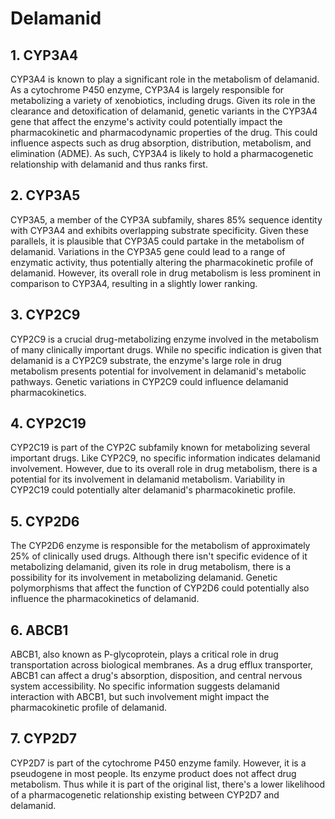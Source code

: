 # Delamanid
## 1. CYP3A4
CYP3A4 is known to play a significant role in the metabolism of delamanid. As a cytochrome P450 enzyme, CYP3A4 is largely responsible for metabolizing a variety of xenobiotics, including drugs. Given its role in the clearance and detoxification of delamanid, genetic variants in the CYP3A4 gene that affect the enzyme's activity could potentially impact the pharmacokinetic and pharmacodynamic properties of the drug. This could influence aspects such as drug absorption, distribution, metabolism, and elimination (ADME). As such, CYP3A4 is likely to hold a pharmacogenetic relationship with delamanid and thus ranks first.
## 2. CYP3A5
CYP3A5, a member of the CYP3A subfamily, shares 85% sequence identity with CYP3A4 and exhibits overlapping substrate specificity. Given these parallels, it is plausible that CYP3A5 could partake in the metabolism of delamanid. Variations in the CYP3A5 gene could lead to a range of enzymatic activity, thus potentially altering the pharmacokinetic profile of delamanid. However, its overall role in drug metabolism is less prominent in comparison to CYP3A4, resulting in a slightly lower ranking.
## 3. CYP2C9
CYP2C9 is a crucial drug-metabolizing enzyme involved in the metabolism of many clinically important drugs. While no specific indication is given that delamanid is a CYP2C9 substrate, the enzyme's large role in drug metabolism presents potential for involvement in delamanid's metabolic pathways. Genetic variations in CYP2C9 could influence delamanid pharmacokinetics.
## 4. CYP2C19
CYP2C19 is part of the CYP2C subfamily known for metabolizing several important drugs. Like CYP2C9, no specific information indicates delamanid involvement. However, due to its overall role in drug metabolism, there is a potential for its involvement in delamanid metabolism. Variability in CYP2C19 could potentially alter delamanid's pharmacokinetic profile.
## 5. CYP2D6
The CYP2D6 enzyme is responsible for the metabolism of approximately 25% of clinically used drugs. Although there isn't specific evidence of it metabolizing delamanid, given its role in drug metabolism, there is a possibility for its involvement in metabolizing delamanid. Genetic polymorphisms that affect the function of CYP2D6 could potentially also influence the pharmacokinetics of delamanid.
## 6. ABCB1
ABCB1, also known as P-glycoprotein, plays a critical role in drug transportation across biological membranes. As a drug efflux transporter, ABCB1 can affect a drug's absorption, disposition, and central nervous system accessibility. No specific information suggests delamanid interaction with ABCB1, but such involvement might impact the pharmacokinetic profile of delamanid.
## 7. CYP2D7
CYP2D7 is part of the cytochrome P450 enzyme family. However, it is a pseudogene in most people. Its enzyme product does not affect drug metabolism. Thus while it is part of the original list, there's a lower likelihood of a pharmacogenetic relationship existing between CYP2D7 and delamanid.

